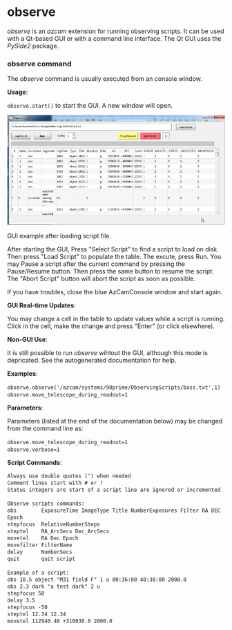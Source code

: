 # observe

*observe* is an *azcam* extension for running observing scripts. It can be used
with a Qt-based GUI or with a command line interface. The Qt GUI uses the *PySide2* package.

### observe command

The *observe* command is usually executed from an console window. 

**Usage**:

   `observe.start()` to start the GUI.  A new window will open.

![GUI example after loading script file.](observe_gui.jpg)

   GUI example after loading script file.
   
   After starting the GUI, Press "Select Script" to find a script to load on disk. 
   Then press "Load Script" to populate the table.  The excute, press Run.
   You may Pause a script after the current command by pressing the Pause/Resume button. 
   Then press the same button to resume the script.  The "Abort Script" button will 
   abort the script as soon as possible.
   
   If you have troubles, close the blue AzCamConsole window and start again.
   
**GUI Real-time Updates**:

   You may change a cell in the table to update values while a script is running.  Click in the cell, make the change and press "Enter" (or click elsewhere).
   
**Non-GUI Use**:

   It is still possible to run *observe* wihtout the GUI, although this mode is depricated.  See the autogenerated documentation for help.
   
**Examples**:

   `observe.observe('/azcam/systems/90prime/ObservingScripts/bass.txt',1)`\
   `observe.move_telescope_during_readout=1`

**Parameters**:

   Parameters (listed at the end of the documentation below) may be changed from the command line as:
   
   `observe.move_telescope_during_readout=1`\
   `observe.verbose=1`

**Script Commands**:

    Always use double quotes (") when needed
    Comment lines start with # or !
    Status integers are start of a script line are ignored or incremented

    Observe scripts commands:
    obs        ExposureTime ImageType Title NumberExposures Filter RA DEC Epoch
    stepfocus  RelativeNumberSteps
    steptel    RA_ArcSecs Dec_ArcSecs
    movetel    RA Dec Epoch
    movefilter FilterName
    delay      NumberSecs
    quit       quit script

    Example of a script:
    obs 10.5 object "M31 field F" 1 u 00:36:00 40:30:00 2000.0 
    obs 2.3 dark "a test dark" 2 u
    stepfocus 50
    delay 3.5
    stepfocus -50
    steptel 12.34 12.34
    movetel 112940.40 +310030.0 2000.0
